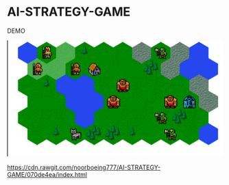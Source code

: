 # AI-STRATEGY-GAME
DEMO

 ![alt text](https://github.com/noorboeing777/AI-STRATEGY-GAME/blob/master/king.png)

https://cdn.rawgit.com/noorboeing777/AI-STRATEGY-GAME/070de4ea/index.html
